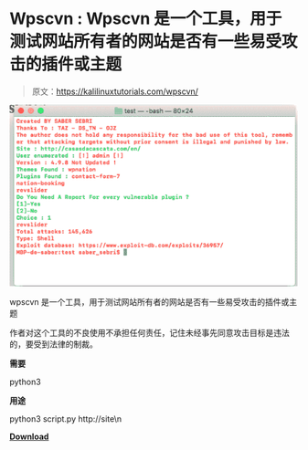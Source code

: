 # Wpscvn : Wpscvn 是一个工具，用于测试网站所有者的网站是否有一些易受攻击的插件或主题

> 原文：<https://kalilinuxtutorials.com/wpscvn/>

[![Wpscvn : Wpscvn Is A Tool For Pentesters, Website Owner To Test If Their Websites Had Some Vulnerable Plugins Or Themes](img//46a1a8ab2d9a9186975686d28336b766.png "Wpscvn : Wpscvn Is A Tool For Pentesters, Website Owner To Test If Their Websites Had Some Vulnerable Plugins Or Themes")](https://1.bp.blogspot.com/-NbVCTLH6ttc/YPAG8_KUgDI/AAAAAAAAKDI/BLhSTMok-wYZDwUfBhzOLFeJNR5rzhW6ACLcBGAsYHQ/s603/1%2B%25281%2529.png)

wpscvn 是一个工具，用于测试网站所有者的网站是否有一些易受攻击的插件或主题

作者对这个工具的不良使用不承担任何责任，记住未经事先同意攻击目标是违法的，要受到法律的制裁。

**需要**

python3

**用途**

python3 script.py http://site\n

[**Download**](https://github.com/sabersebri/wpscvn)